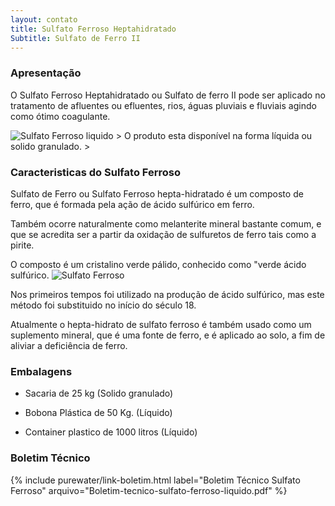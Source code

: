 ```yaml
---
layout: contato
title: Sulfato Ferroso Heptahidratado   
Subtitle: Sulfato de Ferro II
---
```

### **Apresentação**
O Sulfato Ferroso Heptahidratado ou Sulfato de ferro II pode ser aplicado no tratamento de afluentes ou efluentes, rios, águas pluviais e fluviais agindo como ótimo coagulante.

<img class="img-responsive pull-right" style="max-width: 48%;" src="../../website/images/pequeno/sulfato ferroso hepta liquido.jpg" alt="Sulfato Ferroso liquido">
>
O produto esta disponível na forma líquida ou solido granulado.
>

### **Caracteristicas do Sulfato Ferroso**

Sulfato de Ferro ou Sulfato Ferroso hepta-hidratado é um composto de ferro, que é formada pela ação de ácido sulfúrico em ferro.

Também ocorre naturalmente como melanterite mineral bastante comum, e que se acredita ser a partir da oxidação de sulfuretos de ferro tais como a pirite. 

O composto é um cristalino verde pálido, conhecido como "verde ácido sulfúrico.
<img class="img-responsive pull-right" style="max-width: 48%;" src="../../website/images/pequeno/sulfato ferroso heptahidratado.jpg" alt="Sulfato Ferroso">

Nos primeiros tempos foi utilizado na produção de ácido sulfúrico, mas este método foi substituido no início do século 18.

Atualmente o hepta-hidrato de sulfato ferroso é também usado como um suplemento mineral, que é uma fonte de ferro, e é aplicado ao solo, a fim de aliviar a deficiência de ferro.

### **Embalagens**

- Sacaria de 25 kg (Solido granulado)

- Bobona Plástica de 50 Kg. (Líquido)
- Container plastico de 1000 litros (Líquido)

### **Boletim Técnico**

{% include purewater/link-boletim.html 
    label="Boletim Técnico Sulfato Ferroso" 
    arquivo="Boletim-tecnico-sulfato-ferroso-liquido.pdf" %}







